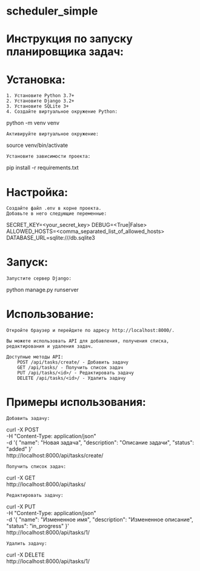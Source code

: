 # scheduler_simple

# Инструкция по запуску планировщика задач:

# Установка:

    1. Установите Python 3.7+
    2. Установите Django 3.2+
    3. Установите SQLite 3+
    4. Создайте виртуальное окружение Python:

python -m venv venv

    Активируйте виртуальное окружение:

source venv/bin/activate

    Установите зависимости проекта:

pip install -r requirements.txt

# Настройка:

    Создайте файл .env в корне проекта.
    Добавьте в него следующие переменные:

SECRET_KEY=<your_secret_key>
DEBUG=<True|False>
ALLOWED_HOSTS=<comma_separated_list_of_allowed_hosts>
DATABASE_URL=sqlite:///db.sqlite3

# Запуск:

    Запустите сервер Django:

python manage.py runserver

# Использование:

    Откройте браузер и перейдите по адресу http://localhost:8000/.

    Вы можете использовать API для добавления, получения списка, редактирования и удаления задач.

    Доступные методы API:
        POST /api/tasks/create/ - Добавить задачу
        GET /api/tasks/ - Получить список задач
        PUT /api/tasks/<id>/ - Редактировать задачу
        DELETE /api/tasks/<id>/ - Удалить задачу

# Примеры использования:

    Добавить задачу:

curl -X POST \
  -H "Content-Type: application/json" \
  -d '{
    "name": "Новая задача",
    "description": "Описание задачи",
    "status": "added"
  }' \
  http://localhost:8000/api/tasks/create/

    Получить список задач:

curl -X GET \
  http://localhost:8000/api/tasks/

    Редактировать задачу:

curl -X PUT \
  -H "Content-Type: application/json" \
  -d '{
    "name": "Измененное имя",
    "description": "Измененное описание",
    "status": "in_progress"
  }' \
  http://localhost:8000/api/tasks/1/

    Удалить задачу:

curl -X DELETE \
  http://localhost:8000/api/tasks/1/

